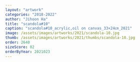 ```yaml
---
layout: "artwork"
categories: "2018-2022"
author: "Jihoon Ha"
title: "scandola#10"
caption: "scandola#10_acrylic,oil on canvas_33×24㎝_2021"
image: /assets/images/artworks/2021/scandola-10.jpg
thumb: /assets/images/artworks/2021/thumbs/scandola-10.jpg
order: 2640
sizeScore: 02
orderByYear: 2021023
---
```

